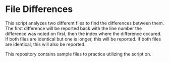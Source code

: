 # File Differences

This script analyzes two different files to find the differences between them. The first difference will be reported back with the line number the difference was noted on first, then the index where the difference occured. If both files are identical but one is longer, this will be reported. If both files are identical, this will also be reported.

This repository contains sample files to practice utilizing the script on.
